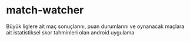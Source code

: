 # match-watcher
Büyük liglere ait maç sonuçlarını, puan durumlarını ve oynanacak maçlara ait istatistiksel skor tahminleri olan android uygulama
